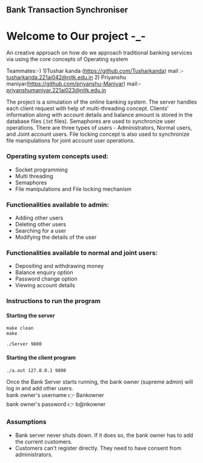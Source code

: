 ## Bank Transaction Synchroniser
# Welcome to Our project -_-
An creative approach on how do we approach traditional banking services via using the core concepts of Operating system

Teammates:-) 1)Tushar kanda (https://github.com/Tusharkanda) 
            mail :- tusharkanda.221ai042@nitk.edu.in
            2) Priyanshu maniyar(https://github.com/priyanshu-Maniyar)
            mail:- priyanshumaniyar.221ai023@nitk.edu.in

The project is a simulation of the online banking system. The server handles each client request with help of multi-threading concept. Clients' information along with account details and balance amount is stored in the database files (.txt files). Semaphores are used to synchronize user operations. There are three types of users - Administrators, Normal users, and Joint account users. File locking concept is also used to synchronize file manipulations for joint account user operations.

### Operating system concepts used:
- Socket programming
- Multi threading
- Semaphores
- File manipulations and File locking mechanism

### Functionalities available to admin:
- Adding other users
- Deleting other users
- Searching for a user
- Modifying the details of the user

### Functionalities available to normal and joint users:
- Depositing and withdrawing money
- Balance enquiry option
- Password change option
- Viewing account details


### Instructions to run the program

#### Starting the server
```
make clean
make 

./Server 9800 
```

#### Starting the client program

```
./a.out 127.0.0.1 9800
```

Once the Bank Server starts running, the bank owner (supreme admin) will log in and add other users.\
bank owner's username :point_right: Bankowner \
bank owner's password :point_right: b@nkowner


### Assumptions
- Bank server never shuts down. If it does so, the bank owner has to add the current customers. 
- Customers can't register directly. They need to have consent from administrators.


